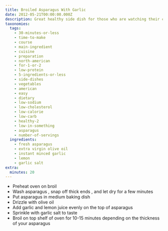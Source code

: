 ```yaml
---
title: Broiled Asparagus With Garlic
date: 2012-05-21T00:00:00.000Z
description: Great healthy side dish for those who are watching their calories!
taxonomies:
  tags:
    - 30-minutes-or-less
    - time-to-make
    - course
    - main-ingredient
    - cuisine
    - preparation
    - north-american
    - for-1-or-2
    - low-protein
    - 5-ingredients-or-less
    - side-dishes
    - vegetables
    - american
    - easy
    - dietary
    - low-sodium
    - low-cholesterol
    - low-calorie
    - low-carb
    - healthy-2
    - low-in-something
    - asparagus
    - number-of-servings
  ingredients:
    - fresh asparagus
    - extra virgin olive oil
    - instant minced garlic
    - lemon
    - garlic salt
extra:
  minutes: 20
---
```

 - Preheat oven on broil
 - Wash asparagus , snap off thick ends , and let dry for a few minutes
 - Put asparagus in medium baking dish
 - Drizzle with olive oil
 - Add garlic and lemon juice evenly on the top of asparagus
 - Sprinkle with garlic salt to taste
 - Broil on top shelf of oven for 10-15 minutes depending on the thickness of your asparagus
